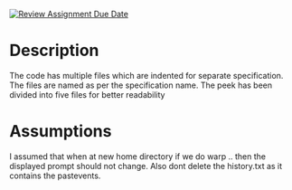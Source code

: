 [![Review Assignment Due Date](https://classroom.github.com/assets/deadline-readme-button-24ddc0f5d75046c5622901739e7c5dd533143b0c8e959d652212380cedb1ea36.svg)](https://classroom.github.com/a/76mHqLr5)
# Description
The code has multiple files which are indented for separate specification. The files are named as per the specification name. The peek has been divided into five files for better readability 
# Assumptions
I assumed that when at new home directory if we do warp .. then the displayed prompt should not change. Also dont delete the history.txt as it contains the pastevents. 